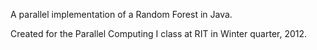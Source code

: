 A parallel implementation of a Random Forest in Java.

Created for the Parallel Computing I class at RIT in Winter quarter, 2012.
